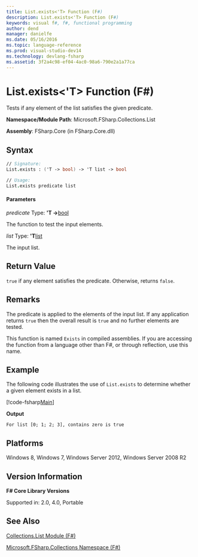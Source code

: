```yaml
---
title: List.exists<'T> Function (F#)
description: List.exists<'T> Function (F#)
keywords: visual f#, f#, functional programming
author: dend
manager: danielfe
ms.date: 05/16/2016
ms.topic: language-reference
ms.prod: visual-studio-dev14
ms.technology: devlang-fsharp
ms.assetid: 3f2a4c98-ef04-4ac0-98a6-790e2a1a77ca 
---
```


# List.exists<'T> Function (F#)

Tests if any element of the list satisfies the given predicate.

**Namespace/Module Path**: Microsoft.FSharp.Collections.List

**Assembly**: FSharp.Core (in FSharp.Core.dll)


## Syntax

```fsharp
// Signature:
List.exists : ('T -> bool) -> 'T list -> bool

// Usage:
List.exists predicate list
```

#### Parameters
*predicate*
Type: **'T -&gt;**[bool](https://msdn.microsoft.com/library/89c0cf9c-49ce-4207-a3be-555851a67dd5)


The function to test the input elements.


*list*
Type: **'T**[list](https://msdn.microsoft.com/library/c627b668-477b-4409-91ed-06d7f1b3e4a7)


The input list.

## Return Value

`true` if any element satisfies the predicate. Otherwise, returns `false`.

## Remarks
The predicate is applied to the elements of the input list. If any application returns `true` then the overall result is `true` and no further elements are tested.

This function is named `Exists` in compiled assemblies. If you are accessing the function from a language other than F#, or through reflection, use this name.

## Example

The following code illustrates the use of `List.exists` to determine whether a given element exists in a list.

[!code-fsharp[Main](~/samples/snippets/fsharp/lists/snippet1.fs)]

**Output**

```
For list [0; 1; 2; 3], contains zero is true
```

## Platforms
Windows 8, Windows 7, Windows Server 2012, Windows Server 2008 R2


## Version Information
**F# Core Library Versions**

Supported in: 2.0, 4.0, Portable

## See Also
[Collections.List Module &#40;F&#35;&#41;](Collections.List-Module-%5BFSharp%5D.md)

[Microsoft.FSharp.Collections Namespace &#40;F&#35;&#41;](Microsoft.FSharp.Collections-Namespace-%5BFSharp%5D.md)